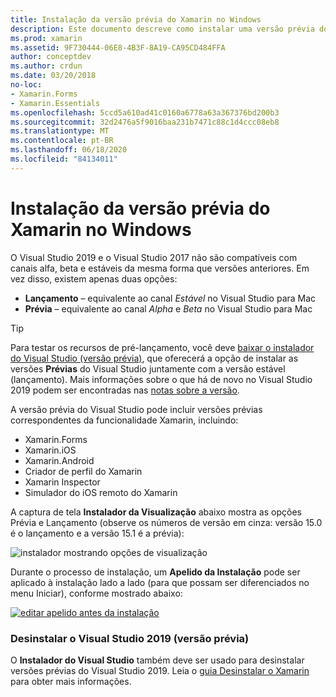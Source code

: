 ```yaml
---
title: Instalação da versão prévia do Xamarin no Windows
description: Este documento descreve como instalar uma versão prévia do Xamarin no Visual Studio 2019 usando o canal de lançamento de versão prévia.
ms.prod: xamarin
ms.assetid: 9F730444-06E8-4B3F-8A19-CA95CD484FFA
author: conceptdev
ms.author: crdun
ms.date: 03/20/2018
no-loc:
- Xamarin.Forms
- Xamarin.Essentials
ms.openlocfilehash: 5ccd5a610ad41c0160a6778a63a367376bd200b3
ms.sourcegitcommit: 32d2476a5f9016baa231b7471c88c1d4ccc08eb8
ms.translationtype: MT
ms.contentlocale: pt-BR
ms.lasthandoff: 06/18/2020
ms.locfileid: "84134011"
---
```

# <a name="installing-xamarin-preview-on-windows"></a>Instalação da versão prévia do Xamarin no Windows

O Visual Studio 2019 e o Visual Studio 2017 não são compatíveis com canais alfa, beta e estáveis ​​da mesma forma que versões anteriores. Em vez disso, existem apenas duas opções:

- **Lançamento** – equivalente ao canal _Estável_ no Visual Studio para Mac
- **Prévia** – equivalente ao canal _Alpha_ e _Beta_ no Visual Studio para Mac

> [!TIP]
> Para testar os recursos de pré-lançamento, você deve [baixar o instalador do Visual Studio (versão prévia)](https://visualstudio.microsoft.com/vs/preview/), que oferecerá a opção de instalar as versões **Prévias** do Visual Studio juntamente com a versão estável (lançamento). Mais informações sobre o que há de novo no Visual Studio 2019 podem ser encontradas nas [notas sobre a versão](https://docs.microsoft.com/visualstudio/releases/2019/release-notes).

A versão prévia do Visual Studio pode incluir versões prévias correspondentes da funcionalidade Xamarin, incluindo:

- Xamarin.Forms
- Xamarin.iOS
- Xamarin.Android
- Criador de perfil do Xamarin
- Xamarin Inspector
- Simulador do iOS remoto do Xamarin

A captura de tela **Instalador da Visualização** abaixo mostra as opções Prévia e Lançamento (observe os números de versão em cinza: versão 15.0 é o lançamento e a versão 15.1 é a prévia):

![instalador mostrando opções de visualização](windows-images/vs2017-installer.jpg)

Durante o processo de instalação, um **Apelido da Instalação** pode ser aplicado à instalação lado a lado (para que possam ser diferenciados no menu Iniciar), conforme mostrado abaixo:

[![editar apelido antes da instalação](windows-images/vs2017-nickname-sml.png "editar apelido antes da instalação")](windows-images/vs2017-nickname.png#lightbox)

### <a name="uninstalling-visual-studio-2019-preview"></a>Desinstalar o Visual Studio 2019 (versão prévia)

O **Instalador do Visual Studio** também deve ser usado para desinstalar versões prévias do Visual Studio 2019. Leia o [guia Desinstalar o Xamarin](uninstalling-xamarin.md#uninstallvs2017) para obter mais informações.
